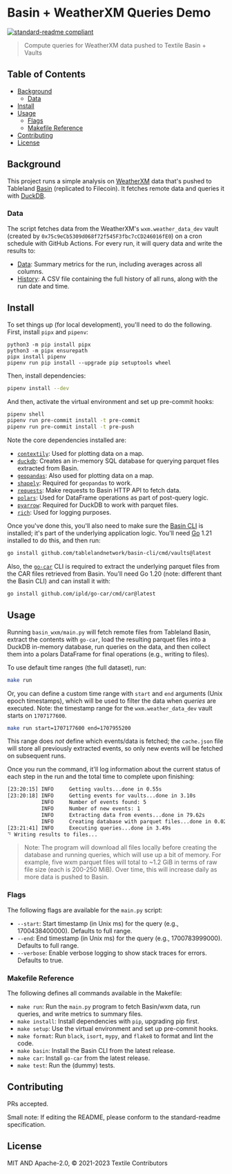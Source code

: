# Basin + WeatherXM Queries Demo

[![standard-readme compliant](https://img.shields.io/badge/standard--readme-OK-green.svg)](https://github.com/RichardLitt/standard-readme)

> Compute queries for WeatherXM data pushed to Textile Basin + Vaults

## Table of Contents

- [Background](#background)
  - [Data](#data)
- [Install](#install)
- [Usage](#usage)
  - [Flags](#flags)
  - [Makefile Reference](#makefile-reference)
- [Contributing](#contributing)
- [License](#license)

## Background

This project runs a simple analysis on [WeatherXM](https://weatherxm.com/) data that's pushed to Tableland [Basin](https://github.com/tablelandnetwork/basin-cli) (replicated to Filecoin). It fetches remote data and queries it with [DuckDB](https://duckdb.org).

### Data

The script fetches data from the WeatherXM's `wxm.weather_data_dev` vault (created by `0x75c9eCb5309d068f72f545F3fbc7cCD246016fE0`) on a cron schedule with GitHub Actions. For every run, it will query data and write the results to:

-   [Data](./Data.md): Summary metrics for the run, including averages across all columns.
-   [History](./history.csv): A CSV file containing the full history of all runs, along with the run date and time.

## Install

To set things up (for local development), you'll need to do the following. First, install `pipx` and `pipenv`:

```
python3 -m pip install pipx
python3 -m pipx ensurepath
pipx install pipenv
pipenv run pip install --upgrade pip setuptools wheel
```

Then, install dependencies:

```sh
pipenv install --dev
```

And then, activate the virtual environment and set up pre-commit hooks:

```sh
pipenv shell
pipenv run pre-commit install -t pre-commit
pipenv run pre-commit install -t pre-push
```

Note the core dependencies installed are:

-   [`contextily`](https://contextily.readthedocs.io/en/latest/): Used for plotting data on a map.
-   [`duckdb`](https://duckdb.org/docs/api/python/overview): Creates an in-memory SQL database for querying parquet files extracted from Basin.
-   [`geopandas`](https://geopandas.org/en/stable/): Also used for plotting data on a map.
-   [`shapely`](https://pypi.org/project/shapely/): Required for `geopandas` to work.
-   [`requests`](https://pypi.org/project/requests/): Make requests to Basin HTTP API to fetch data.
-   [`polars`](https://pola.rs/): Used for DataFrame operations as part of post-query logic.
-   [`pyarrow`](https://pypi.org/project/pyarrow/): Required for DuckDB to work with parquet files.
-   [`rich`](https://github.com/Textualize/rich): Used for logging purposes.

Once you've done this, you'll also need to make sure the [Basin CLI](https://github.com/tablelandnetwork/basin-cli) is installed; it's part of the underlying application logic. You'll need [Go](https://go.dev/doc/install) 1.21 installed to do this, and then run:

```sh
go install github.com/tablelandnetwork/basin-cli/cmd/vaults@latest
```

Also, the [`go-car`](https://github.com/ipld/go-car) CLI is required to extract the underlying parquet files from the CAR files retrieved from Basin. You'll need Go 1.20 (note: different thant the Basin CLI) and can install it with:

```sh
go install github.com/ipld/go-car/cmd/car@latest
```

## Usage

Running `basin_wxm/main.py` will fetch remote files from Tableland Basin, extract the contents with `go-car`, load the resulting parquet files into a DuckDB in-memory database, run queries on the data, and then collect them into a polars DataFrame for final operations (e.g., writing to files).

To use default time ranges (the full dataset), run:

```sh
make run
```

Or, you can define a custom time range with `start` and `end` arguments (Unix epoch timestamps), which will be used to filter the data when _queries_ are executed. Note: the timestamp range for the `wxm.weather_data_dev` vault starts on `1707177600`.

```sh
make run start=1707177600 end=1707955200
```

This range does _not_ define which events/data is fetched; the `cache.json` file will store all previously extracted events, so only new events will be fetched on subsequent runs.

Once you run the command, it'll log information about the current status of each step in the run and the total time to complete upon finishing:

```sh
[23:20:15] INFO     Getting vaults...done in 0.55s
[23:20:18] INFO     Getting events for vaults...done in 3.10s
           INFO     Number of events found: 5
           INFO     Number of new events: 1
           INFO     Extracting data from events...done in 79.62s
           INFO     Creating database with parquet files...done in 0.02s
[23:21:41] INFO     Executing queries...done in 3.49s
⠙ Writing results to files...
```

> Note: The program will download all files locally before creating the database and running queries, which will use up a bit of memory. For example, five wxm parquet files will total to ~1.2 GiB in terms of raw file size (each is 200-250 MiB). Over time, this will increase daily as more data is pushed to Basin.

### Flags

The following flags are available for the `main.py` script:

-   `--start`: Start timestamp (in Unix ms) for the query (e.g., 1700438400000). Defaults to full range.
-   `--end`: End timestamp (in Unix ms) for the query (e.g., 1700783999000). Defaults to full range.
-   `--verbose`: Enable verbose logging to show stack traces for errors. Defaults to true.

### Makefile Reference

The following defines all commands available in the Makefile:

-   `make run`: Run the `main.py` program to fetch Basin/wxm data, run queries, and write metrics to summary files.
-   `make install`: Install dependencies with `pip`, upgrading pip first.
-   `make setup`: Use the virtual environment and set up pre-commit hooks.
-   `make format`: Run `black`, `isort`, `mypy`, and `flake8` to format and lint the code.
-   `make basin`: Install the Basin CLI from the latest release.
-   `make car`: Install `go-car` from the latest release.
-   `make test`: Run the (dummy) tests.

## Contributing

PRs accepted.

Small note: If editing the README, please conform to the standard-readme specification.

## License

MIT AND Apache-2.0, © 2021-2023 Textile Contributors

